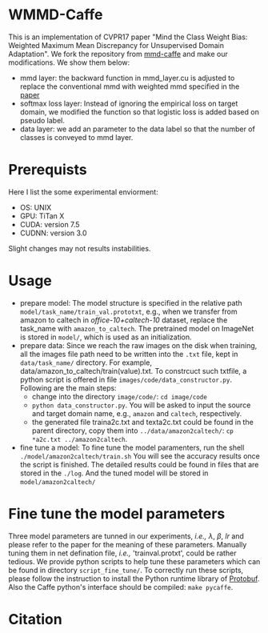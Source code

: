 # WMMD-Caffe
This is an implementation of CVPR17 paper "Mind the Class Weight Bias: Weighted Maximum Mean Discrepancy for Unsupervised Domain Adaptation". We fork the repository from [mmd-caffe](https://github.com/zhuhan1236/mmd-caffe) and make our modifications. We show them below:
- mmd layer: the backward function in mmd_layer.cu is adjusted to replace the conventional mmd with weighted mmd specified in the [paper](wmmd)
- softmax loss layer: Instead of ignoring the empirical loss on target domain, we modified the function so that logistic loss is added based on pseudo label. 
- data layer: we add an parameter to the data label so that the number of classes is conveyed to mmd layer. 

# Prerequists
Here I list the some experimental enviorment:
- OS: UNIX
- GPU: TiTan X
- CUDA: version 7.5
- CUDNN: version 3.0

Slight changes may not results instabilities. 

# Usage
* prepare model: The model structure is specified in the relative path `model/task_name/train_val.prototxt`, e.g., when we transfer from amazon to caltech in *office-10+caltech-10* dataset, replace the task_name with `amazon_to_caltech`. The pretrained model on ImageNet is stored in `model/`, which is used as an initialization. 
* prepare data: Since we reach the raw images on the disk when training, all the images file path need to be written into the `.txt` file, kept in `data/task_name/` directory. For example, data/amazon_to_caltech/train\(value\).txt. To constrcuct such txtfile, a python script is offered in file `images/code/data_constructor.py`. Following are the main steps:
  * change into the directory `image/code/`: `cd image/code`
  * `python data_constructor.py`. You will be asked to input the source and target domain name, e.g., `amazon` and `caltech`, respectively.
  * the generated file traina2c.txt and texta2c.txt could be found in the parent directory, copy them into `../data/amazon2caltech/`: `cp *a2c.txt ../amazon2caltech`.
*  fine tune a model: To fine tune the model paramenters, run the shell `./model/amazon2caltech/train.sh`
You will see the accuracy results once the script is finished. The detailed results could be found in files that are stored in the `./log`. And the tuned model will be stored in `model/amazon2caltech/`

# Fine tune the model parameters 
Three model parameters are tunned in our experiments, _i.e.,_ $\lambda$, $\beta$, $lr$ and please refer to the paper for the meaning of these parameters. Manually tuning them in net defination file, _i.e.,_ 'trainval.protxt', could be rather tedious. We provide python scripts to help tune these parameters which can be found in directory `script_fine_tune/`. To correctly run these scripts, please follow the instruction to install the Python runtime library of [Protobuf](https://github.com/google/protobuf). Also the Caffe python's interface should be compiled: `make pycaffe`.

# Citation
```
```

